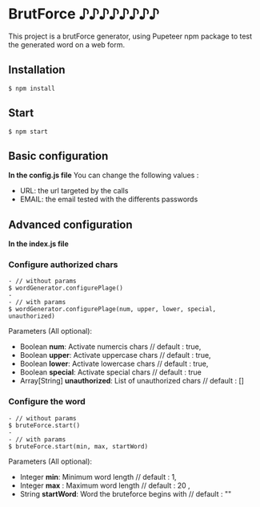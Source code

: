 # BrutForce ♪♪♪♪♪♪♪♪
This project is a brutForce generator,
using Pupeteer npm package
to test the generated word on a web form.

## Installation
```
$ npm install
```

## Start
```
$ npm start
```

## Basic configuration
**In the config.js file**
You can change the following values :
* URL: the url targeted by the calls
* EMAIL: the email tested with the differents passwords

## Advanced configuration
**In the index.js file**
### Configure authorized chars
```
- // without params
$ wordGenerator.configurePlage()
-
- // with params
$ wordGenerator.configurePlage(num, upper, lower, special, unauthorized)
```
Parameters (All optional):
* Boolean **num**: Activate numercis chars // default : true, 
* Boolean **upper**: Activate uppercase chars  // default : true, 
* Boolean **lower**: Activate lowercase chars // default : true, 
* Boolean **special**: Activate special chars // default : true
* Array[String] **unauthorized**: List of unauthorized chars // default : []

### Configure the word
```
- // without params
$ bruteForce.start()
-
- // with params
$ bruteForce.start(min, max, startWord)
```
Parameters (All optional):
* Integer **min**: Minimum word length // default : 1, 
* Integer **max** : Maximum word length // default : 20 , 
* String **startWord**: Word the bruteforce begins with // default : ""
